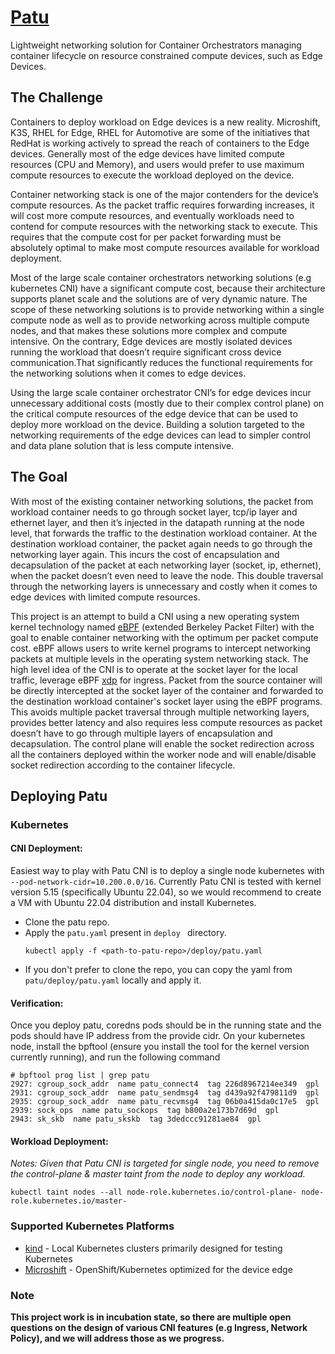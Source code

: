 # [Patu](https://en.wikipedia.org/wiki/Patu_digua)

Lightweight networking solution for Container Orchestrators managing container lifecycle on resource constrained compute devices, such as Edge Devices.

## The Challenge

Containers to deploy workload on Edge devices is a new reality. Microshift, K3S, RHEL for Edge, RHEL for Automotive are some of the initiatives that RedHat is working actively to spread the reach of containers to the Edge devices. Generally most of the edge devices have limited compute resources (CPU and Memory), and users would prefer to use maximum compute resources to execute the workload deployed on the device.

Container networking stack is one of the major contenders for the device’s compute resources. As the packet traffic requires forwarding increases, it will cost more compute resources, and eventually workloads need to contend for compute resources with the networking stack to execute. This requires that the compute cost for per packet forwarding must be absolutely optimal to make most compute resources available for workload deployment.

Most of the large scale container orchestrators networking solutions (e.g kubernetes CNI) have a significant compute cost, because their architecture supports planet scale and the solutions are of very dynamic nature. The scope of these networking solutions is to provide networking within a single compute node as well as to provide networking across multiple compute nodes, and that makes these solutions more complex and compute intensive. On the contrary, Edge devices are mostly isolated devices running the workload that doesn’t require significant cross device communication.That significantly reduces the functional requirements for the networking solutions when it comes to edge devices.

Using the large scale container orchestrator CNI’s for edge devices incur unnecessary additional costs (mostly due to their complex control plane) on the critical compute resources of the edge device that can be used to deploy more workload on the device. Building a solution targeted to the networking requirements of the  edge devices can lead to simpler control and data plane solution that is less compute intensive.

## The Goal

With most of the existing container networking solutions, the packet from workload container needs to go through socket layer, tcp/ip layer and ethernet layer, and then it’s injected in the datapath running at the node level, that forwards the traffic to the destination workload container. At the destination workload container, the packet again needs to go through the networking layer again. This incurs the cost of encapsulation and decapsulation of the packet at each networking layer (socket, ip, ethernet), when the packet doesn’t even need to leave the node. This double traversal through the networking layers is unnecessary and costly when it comes to edge devices with limited compute resources.

This project is an attempt to build a CNI using a new operating system kernel technology named [eBPF](https://ebpf.io/what-is-ebpf) (extended Berkeley Packet Filter) with the goal to enable container networking with the optimum per packet compute cost. eBPF allows users to write kernel programs to intercept networking packets at multiple levels in the operating system networking stack. The high level idea of the CNI is to operate at the socket layer for the local traffic, leverage eBPF [xdp](https://developers.redhat.com/blog/2021/04/01/get-started-with-xdp) for ingress. Packet from the source container will be directly intercepted at the socket layer of the container and forwarded to the destination workload container's socket layer using the eBPF programs. This avoids multiple packet traversal through multiple networking layers, provides better latency and also requires less compute resources as packet doesn’t have to go through multiple layers of encapsulation and decapsulation. The control plane will enable the socket redirection across all the containers deployed within the worker node and will enable/disable socket redirection according to the container lifecycle.

## Deploying Patu

### Kubernetes

#### CNI Deployment:
Easiest way to play with Patu CNI is to deploy a single node kubernetes with `--pod-network-cidr=10.200.0.0/16`. Currently Patu CNI is tested with kernel version 5.15 (specifically Ubuntu 22.04), so we would recommend to create a VM with Ubuntu 22.04 distribution and install Kubernetes.

* Clone the patu repo.
* Apply the `patu.yaml` present in `deploy ` directory. 
  ``` 
  kubectl apply -f <path-to-patu-repo>/deploy/patu.yaml
  ```
* If you don't prefer to clone the repo, you can copy the yaml from `patu/deploy/patu.yaml` locally and apply it.

#### Verification:
Once you deploy patu, coredns pods should be in the running state and the pods should have IP address from the provide cidr.
On your kubernetes node, install the bpftool (ensure you install the tool for the kernel version currently running), and run the following command 
```
# bpftool prog list | grep patu
2927: cgroup_sock_addr  name patu_connect4  tag 226d8967214ee349  gpl
2931: cgroup_sock_addr  name patu_sendmsg4  tag d439a92f479811d9  gpl
2935: cgroup_sock_addr  name patu_recvmsg4  tag 06b0a415da0c17e5  gpl
2939: sock_ops  name patu_sockops  tag b800a2e173b7d69d  gpl
2943: sk_skb  name patu_skskb  tag 3dedccc91281ae84  gpl
```

#### Workload Deployment:
*Notes: Given that Patu CNI is targeted for single node, you need to remove the control-plane & master taint from the node to deploy any workload.*
```
kubectl taint nodes --all node-role.kubernetes.io/control-plane- node-role.kubernetes.io/master-
```

### Supported Kubernetes Platforms

- [kind](./hack/kind/README.md) - Local Kubernetes clusters primarily designed for testing Kubernetes
- [Microshift](./hack/microshift/README.md) - OpenShift/Kubernetes optimized for the device edge


### Note
**This project work is in incubation state, so there are multiple open questions on the design of various CNI features (e.g Ingress, Network Policy), and we will address those as we progress.**
